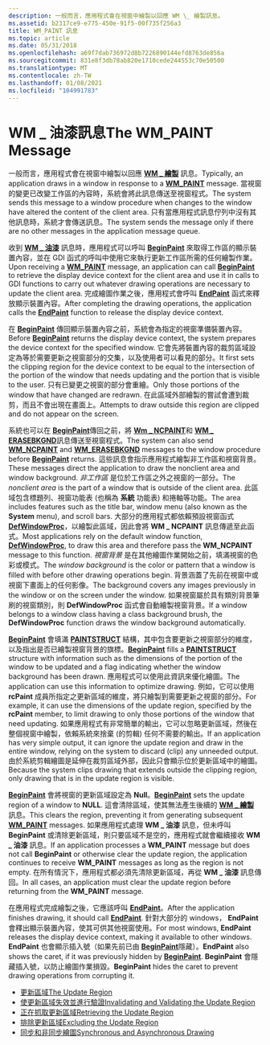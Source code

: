 ```yaml
---
description: 一般而言，應用程式會在視窗中繪製以回應 WM \_ 繪製訊息。
ms.assetid: b2317ce9-e775-450e-91f5-00f735f256a3
title: WM_PAINT 訊息
ms.topic: article
ms.date: 05/31/2018
ms.openlocfilehash: a69f7dab736972d8b7226890144efd8763de856a
ms.sourcegitcommit: 831e8f3db78ab820e1710cede244553c70e50500
ms.translationtype: MT
ms.contentlocale: zh-TW
ms.lasthandoff: 01/08/2021
ms.locfileid: "104991783"
---
```

# <a name="the-wm_paint-message"></a><span data-ttu-id="51680-103">WM \_ 油漆訊息</span><span class="sxs-lookup"><span data-stu-id="51680-103">The WM\_PAINT Message</span></span>

<span data-ttu-id="51680-104">一般而言，應用程式會在視窗中繪製以回應 [**WM \_ 繪製**](wm-paint.md) 訊息。</span><span class="sxs-lookup"><span data-stu-id="51680-104">Typically, an application draws in a window in response to a [**WM\_PAINT**](wm-paint.md) message.</span></span> <span data-ttu-id="51680-105">當視窗的變更已改變工作區的內容時，系統會將此訊息傳送至視窗程式。</span><span class="sxs-lookup"><span data-stu-id="51680-105">The system sends this message to a window procedure when changes to the window have altered the content of the client area.</span></span> <span data-ttu-id="51680-106">只有當應用程式訊息佇列中沒有其他訊息時，系統才會傳送訊息。</span><span class="sxs-lookup"><span data-stu-id="51680-106">The system sends the message only if there are no other messages in the application message queue.</span></span>

<span data-ttu-id="51680-107">收到 [**WM \_ 油漆**](wm-paint.md) 訊息時，應用程式可以呼叫 [**BeginPaint**](/windows/desktop/api/Winuser/nf-winuser-beginpaint) 來取得工作區的顯示裝置內容，並在 GDI 函式的呼叫中使用它來執行更新工作區所需的任何繪製作業。</span><span class="sxs-lookup"><span data-stu-id="51680-107">Upon receiving a [**WM\_PAINT**](wm-paint.md) message, an application can call [**BeginPaint**](/windows/desktop/api/Winuser/nf-winuser-beginpaint) to retrieve the display device context for the client area and use it in calls to GDI functions to carry out whatever drawing operations are necessary to update the client area.</span></span> <span data-ttu-id="51680-108">完成繪圖作業之後，應用程式會呼叫 [**EndPaint**](/windows/desktop/api/Winuser/nf-winuser-endpaint) 函式來釋放顯示裝置內容。</span><span class="sxs-lookup"><span data-stu-id="51680-108">After completing the drawing operations, the application calls the [**EndPaint**](/windows/desktop/api/Winuser/nf-winuser-endpaint) function to release the display device context.</span></span>

<span data-ttu-id="51680-109">在 [**BeginPaint**](/windows/desktop/api/Winuser/nf-winuser-beginpaint) 傳回顯示裝置內容之前，系統會為指定的視窗準備裝置內容。</span><span class="sxs-lookup"><span data-stu-id="51680-109">Before [**BeginPaint**](/windows/desktop/api/Winuser/nf-winuser-beginpaint) returns the display device context, the system prepares the device context for the specified window.</span></span> <span data-ttu-id="51680-110">它會先將裝置內容的裁剪區域設定為等於需要更新之視窗部分的交集，以及使用者可以看見的部分。</span><span class="sxs-lookup"><span data-stu-id="51680-110">It first sets the clipping region for the device context to be equal to the intersection of the portion of the window that needs updating and the portion that is visible to the user.</span></span> <span data-ttu-id="51680-111">只有已變更之視窗的部分會重繪。</span><span class="sxs-lookup"><span data-stu-id="51680-111">Only those portions of the window that have changed are redrawn.</span></span> <span data-ttu-id="51680-112">在此區域外部繪製的嘗試會遭到裁剪，而且不會出現在畫面上。</span><span class="sxs-lookup"><span data-stu-id="51680-112">Attempts to draw outside this region are clipped and do not appear on the screen.</span></span>

<span data-ttu-id="51680-113">系統也可以在 [**BeginPaint**](/windows/desktop/api/Winuser/nf-winuser-beginpaint)傳回之前，將 [**Wm \_ NCPAINT**](wm-ncpaint.md)和 [**WM \_ ERASEBKGND**](../winmsg/wm-erasebkgnd.md)訊息傳送至視窗程式。</span><span class="sxs-lookup"><span data-stu-id="51680-113">The system can also send [**WM\_NCPAINT**](wm-ncpaint.md) and [**WM\_ERASEBKGND**](../winmsg/wm-erasebkgnd.md) messages to the window procedure before [**BeginPaint**](/windows/desktop/api/Winuser/nf-winuser-beginpaint) returns.</span></span> <span data-ttu-id="51680-114">這些訊息會指示應用程式繪製非工作區和視窗背景。</span><span class="sxs-lookup"><span data-stu-id="51680-114">These messages direct the application to draw the nonclient area and window background.</span></span> <span data-ttu-id="51680-115">*非工作區* 是位於工作區之外之視窗的一部分。</span><span class="sxs-lookup"><span data-stu-id="51680-115">The *nonclient area* is the part of a window that is outside of the client area.</span></span> <span data-ttu-id="51680-116">此區域包含標題列、視窗功能表 (也稱為 **系統** 功能表) 和捲軸等功能。</span><span class="sxs-lookup"><span data-stu-id="51680-116">The area includes features such as the title bar, window menu (also known as the **System** menu), and scroll bars.</span></span> <span data-ttu-id="51680-117">大部分的應用程式都依賴預設視窗函式 [**DefWindowProc**](/windows/desktop/api/winuser/nf-winuser-defwindowproca)，以繪製此區域，因此會將 **WM \_ NCPAINT** 訊息傳遞至此函式。</span><span class="sxs-lookup"><span data-stu-id="51680-117">Most applications rely on the default window function, [**DefWindowProc**](/windows/desktop/api/winuser/nf-winuser-defwindowproca), to draw this area and therefore pass the **WM\_NCPAINT** message to this function.</span></span> <span data-ttu-id="51680-118">*視窗背景* 是在其他繪圖作業開始之前，填滿視窗的色彩或模式。</span><span class="sxs-lookup"><span data-stu-id="51680-118">The *window background* is the color or pattern that a window is filled with before other drawing operations begin.</span></span> <span data-ttu-id="51680-119">背景涵蓋了先前在視窗中或視窗下畫面上的任何影像。</span><span class="sxs-lookup"><span data-stu-id="51680-119">The background covers any images previously in the window or on the screen under the window.</span></span> <span data-ttu-id="51680-120">如果視窗屬於具有類別背景筆刷的視窗類別，則 **DefWindowProc** 函式會自動繪製視窗背景。</span><span class="sxs-lookup"><span data-stu-id="51680-120">If a window belongs to a window class having a class background brush, the **DefWindowProc** function draws the window background automatically.</span></span>

<span data-ttu-id="51680-121">[**BeginPaint**](/windows/desktop/api/Winuser/nf-winuser-beginpaint) 會填滿 [**PAINTSTRUCT**](/windows/win32/api/winuser/ns-winuser-paintstruct) 結構，其中包含要更新之視窗部分的維度，以及指出是否已繪製視窗背景的旗標。</span><span class="sxs-lookup"><span data-stu-id="51680-121">[**BeginPaint**](/windows/desktop/api/Winuser/nf-winuser-beginpaint) fills a [**PAINTSTRUCT**](/windows/win32/api/winuser/ns-winuser-paintstruct) structure with information such as the dimensions of the portion of the window to be updated and a flag indicating whether the window background has been drawn.</span></span> <span data-ttu-id="51680-122">應用程式可以使用此資訊來優化繪圖。</span><span class="sxs-lookup"><span data-stu-id="51680-122">The application can use this information to optimize drawing.</span></span> <span data-ttu-id="51680-123">例如，它可以使用 **rcPaint** 成員所指定之更新區域的維度，將只繪製到需要更新之視窗的部分。</span><span class="sxs-lookup"><span data-stu-id="51680-123">For example, it can use the dimensions of the update region, specified by the **rcPaint** member, to limit drawing to only those portions of the window that need updating.</span></span> <span data-ttu-id="51680-124">如果應用程式有非常簡單的輸出，它可以忽略更新區域，然後在整個視窗中繪製，依賴系統來捨棄 (的剪輯) 任何不需要的輸出。</span><span class="sxs-lookup"><span data-stu-id="51680-124">If an application has very simple output, it can ignore the update region and draw in the entire window, relying on the system to discard (clip) any unneeded output.</span></span> <span data-ttu-id="51680-125">由於系統剪輯繪圖是延伸在裁剪區域外部，因此只會顯示位於更新區域中的繪圖。</span><span class="sxs-lookup"><span data-stu-id="51680-125">Because the system clips drawing that extends outside the clipping region, only drawing that is in the update region is visible.</span></span>

<span data-ttu-id="51680-126">[**BeginPaint**](/windows/desktop/api/Winuser/nf-winuser-beginpaint) 會將視窗的更新區域設定為 **Null**。</span><span class="sxs-lookup"><span data-stu-id="51680-126">[**BeginPaint**](/windows/desktop/api/Winuser/nf-winuser-beginpaint) sets the update region of a window to **NULL**.</span></span> <span data-ttu-id="51680-127">這會清除區域，使其無法產生後續的 [**WM \_ 繪製**](wm-paint.md) 訊息。</span><span class="sxs-lookup"><span data-stu-id="51680-127">This clears the region, preventing it from generating subsequent [**WM\_PAINT**](wm-paint.md) messages.</span></span> <span data-ttu-id="51680-128">如果應用程式處理 **WM \_ 油漆** 訊息，但未呼叫 **BeginPaint** 或清除更新區域，則只要區域不是空的，應用程式就會繼續接收 **WM \_ 油漆** 訊息。</span><span class="sxs-lookup"><span data-stu-id="51680-128">If an application processes a **WM\_PAINT** message but does not call **BeginPaint** or otherwise clear the update region, the application continues to receive **WM\_PAINT** messages as long as the region is not empty.</span></span> <span data-ttu-id="51680-129">在所有情況下，應用程式都必須先清除更新區域，再從 **WM \_ 油漆** 訊息傳回。</span><span class="sxs-lookup"><span data-stu-id="51680-129">In all cases, an application must clear the update region before returning from the **WM\_PAINT** message.</span></span>

<span data-ttu-id="51680-130">在應用程式完成繪製之後，它應該呼叫 [**EndPaint**](/windows/desktop/api/Winuser/nf-winuser-endpaint)。</span><span class="sxs-lookup"><span data-stu-id="51680-130">After the application finishes drawing, it should call [**EndPaint**](/windows/desktop/api/Winuser/nf-winuser-endpaint).</span></span> <span data-ttu-id="51680-131">針對大部分的 windows， **EndPaint** 會釋出顯示裝置內容，使其可供其他視窗使用。</span><span class="sxs-lookup"><span data-stu-id="51680-131">For most windows, **EndPaint** releases the display device context, making it available to other windows.</span></span> <span data-ttu-id="51680-132">**EndPaint** 也會顯示插入號（如果先前已由 [**BeginPaint**](/windows/desktop/api/Winuser/nf-winuser-beginpaint)隱藏）。</span><span class="sxs-lookup"><span data-stu-id="51680-132">**EndPaint** also shows the caret, if it was previously hidden by [**BeginPaint**](/windows/desktop/api/Winuser/nf-winuser-beginpaint).</span></span> <span data-ttu-id="51680-133">**BeginPaint** 會隱藏插入號，以防止繪圖作業損毀。</span><span class="sxs-lookup"><span data-stu-id="51680-133">**BeginPaint** hides the caret to prevent drawing operations from corrupting it.</span></span>

-   [<span data-ttu-id="51680-134">更新區域</span><span class="sxs-lookup"><span data-stu-id="51680-134">The Update Region</span></span>](the-update-region.md)
-   [<span data-ttu-id="51680-135">使更新區域失效並進行驗證</span><span class="sxs-lookup"><span data-stu-id="51680-135">Invalidating and Validating the Update Region</span></span>](invalidating-and-validating-the-update-region.md)
-   [<span data-ttu-id="51680-136">正在抓取更新區域</span><span class="sxs-lookup"><span data-stu-id="51680-136">Retrieving the Update Region</span></span>](retrieving-the-update-region.md)
-   [<span data-ttu-id="51680-137">排除更新區域</span><span class="sxs-lookup"><span data-stu-id="51680-137">Excluding the Update Region</span></span>](excluding-the-update-region.md)
-   [<span data-ttu-id="51680-138">同步和非同步繪圖</span><span class="sxs-lookup"><span data-stu-id="51680-138">Synchronous and Asynchronous Drawing</span></span>](synchronous-and-asynchronous-drawing.md)

 

 
